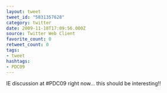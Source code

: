 ```yaml
---
layout: tweet
tweet_id: "5831357628"
category: twitter
date: 2009-11-18T17:09:56.000Z
source: Twitter Web Client
favorite_count: 0
retweet_count: 0
tags:
- tweet
hashtags:
- PDC09
---
```


IE discussion at #PDC09 right now... this should be interesting!!
